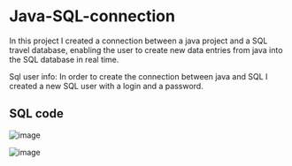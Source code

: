 # Java-SQL-connection
In this project I created a connection between a java project and a SQL travel database, enabling the user to create new data entries from java into the SQL database in real time. 

Sql user info:
In order to create the connection between java and SQL I created a new SQL user with a login and a password. 


## SQL code 

![image](https://github.com/ntyblco/Java-SQL-connection/assets/71352228/f50336f1-ba7c-464d-80a6-db03982bfdc0)




![image](https://github.com/ntyblco/Java-SQL-connection/assets/71352228/8804d18c-84e5-4347-a335-13ab071bd9ea)

